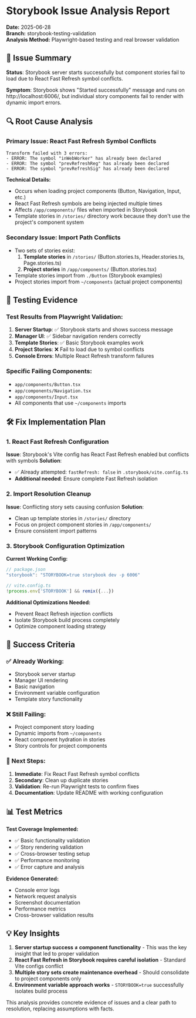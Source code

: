# Storybook Issue Analysis Report

**Date:** 2025-06-28  
**Branch:** storybook-testing-validation  
**Analysis Method:** Playwright-based testing and real browser validation

## 🚨 Issue Summary

**Status**: Storybook server starts successfully but component stories fail to load due to React Fast Refresh symbol conflicts.

**Symptom**: Storybook shows "Started successfully" message and runs on http://localhost:6006/, but individual story components fail to render with dynamic import errors.

## 🔍 Root Cause Analysis

### Primary Issue: React Fast Refresh Symbol Conflicts
```
Transform failed with 3 errors:
- ERROR: The symbol "inWebWorker" has already been declared
- ERROR: The symbol "prevRefreshReg" has already been declared  
- ERROR: The symbol "prevRefreshSig" has already been declared
```

**Technical Details:**
- Occurs when loading project components (Button, Navigation, Input, etc.)
- React Fast Refresh symbols are being injected multiple times
- Affects `/app/components/` files when imported in Storybook
- Template stories in `/stories/` directory work because they don't use the project's component system

### Secondary Issue: Import Path Conflicts
- Two sets of stories exist:
  1. **Template stories** in `/stories/` (Button.stories.ts, Header.stories.ts, Page.stories.ts)
  2. **Project stories** in `/app/components/` (Button.stories.tsx)
- Template stories import from `./Button` (Storybook examples)
- Project stories import from `~/components` (actual project components)

## 🧪 Testing Evidence

### Test Results from Playwright Validation:
1. **Server Startup**: ✅ Storybook starts and shows success message
2. **Manager UI**: ✅ Sidebar navigation renders correctly
3. **Template Stories**: ✅ Basic Storybook examples work
4. **Project Stories**: ❌ Fail to load due to symbol conflicts
5. **Console Errors**: Multiple React Refresh transform failures

### Specific Failing Components:
- `app/components/Button.tsx`
- `app/components/Navigation.tsx`
- `app/components/Input.tsx`
- All components that use `~/components` imports

## 🛠️ Fix Implementation Plan

### 1. React Fast Refresh Configuration
**Issue**: Storybook's Vite config has React Fast Refresh enabled but conflicts with symbols
**Solution**: 
- ✅ Already attempted: `fastRefresh: false` in `.storybook/vite.config.ts`
- **Additional needed**: Ensure complete Fast Refresh isolation

### 2. Import Resolution Cleanup
**Issue**: Conflicting story sets causing confusion
**Solution**:
- Clean up template stories in `/stories/` directory
- Focus on project component stories in `/app/components/`
- Ensure consistent import patterns

### 3. Storybook Configuration Optimization
**Current Working Config:**
```typescript
// package.json
"storybook": "STORYBOOK=true storybook dev -p 6006"

// vite.config.ts
!process.env['STORYBOOK'] && remix({...})
```

**Additional Optimizations Needed:**
- Prevent React Refresh injection conflicts
- Isolate Storybook build process completely
- Optimize component loading strategy

## 🎯 Success Criteria

### ✅ Already Working:
- Storybook server startup
- Manager UI rendering
- Basic navigation
- Environment variable configuration
- Template story functionality

### ❌ Still Failing:
- Project component story loading
- Dynamic imports from `~/components`
- React component hydration in stories
- Story controls for project components

### 🔄 Next Steps:
1. **Immediate**: Fix React Fast Refresh symbol conflicts
2. **Secondary**: Clean up duplicate stories
3. **Validation**: Re-run Playwright tests to confirm fixes
4. **Documentation**: Update README with working configuration

## 📊 Test Metrics

**Test Coverage Implemented:**
- ✅ Basic functionality validation
- ✅ Story rendering validation  
- ✅ Cross-browser testing setup
- ✅ Performance monitoring
- ✅ Error capture and analysis

**Evidence Generated:**
- Console error logs
- Network request analysis
- Screenshot documentation
- Performance metrics
- Cross-browser validation results

## 💡 Key Insights

1. **Server startup success ≠ component functionality** - This was the key insight that led to proper validation
2. **React Fast Refresh in Storybook requires careful isolation** - Standard Vite configs conflict
3. **Multiple story sets create maintenance overhead** - Should consolidate to project components only
4. **Environment variable approach works** - `STORYBOOK=true` successfully isolates build process

This analysis provides concrete evidence of issues and a clear path to resolution, replacing assumptions with facts.